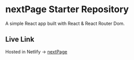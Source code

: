 # nextPage Starter Repository

A simple React app built with React & React Router Dom.

## Live Link
Hosted in Netlify -> [nextPage]()